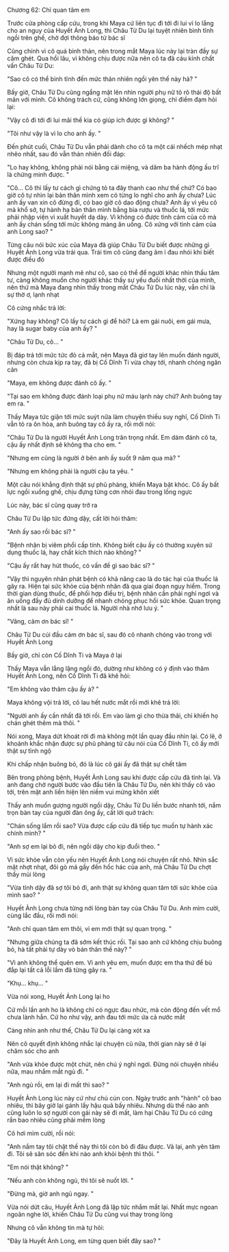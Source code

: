 




Chương 62: Chỉ quan tâm em

Trước cửa phòng cấp cứu, trong khi Maya cứ liên tục đi tới đi lui vì lo lắng cho an nguy của Huyết Ảnh Long, thì Châu Tử Du lại tuyệt nhiên bình tĩnh ngồi trên ghế, chờ đợi thông báo từ bác sĩ

Cũng chính vì cô quá bình thản, nên trong mắt Maya lúc này lại tràn đầy sự căm ghét. Qua hồi lâu, vì không chịu được nữa nên cô ta đã cáu kỉnh chất vấn Châu Tử Du:

"Sao cô có thể bình tĩnh đến mức thản nhiên ngồi yên thế này hả? "

Bấy giờ, Châu Tử Du cũng ngẩng mặt lên nhìn người phụ nữ tỏ rõ thái độ bất mãn với mình. Cô không trách cứ, cũng không lớn giọng, chỉ điềm đạm hỏi lại:

"Vậy cô đi tới đi lui mãi thế kia có giúp ích được gì không? "

"Tôi như vậy là vì lo cho anh ấy. "

Đến phút cuối, Châu Tử Du vẫn phải dành cho cô ta một cái nhếch mép nhạt nhẽo nhất, sau đó vẫn thản nhiên đối đáp:

"Lo hay không, không phải nói bằng cái miệng, và dăm ba hành động ấu trĩ là chứng minh được. "

"Cô... Cô thì lấy tư cách gì chứng tỏ ta đây thanh cao như thế chứ? Có bao giờ cô tự nhìn lại bản thân mình xem có từng lo nghĩ cho anh ấy chưa? Lúc anh ấy van xin cô đừng đi, có bao giờ cô dao động chưa? Anh ấy vì yêu cô mà khổ sở, tự hành hạ bản thân mình bằng bia rượu và thuốc lá, tới mức phải nhập viện vì xuất huyết dạ dày. Vì không có được tình cảm của cô mà anh ấy chán sống tới mức không màng ăn uống. Cô xứng với tình cảm của anh Long sao? "

Từng câu nói bức xúc của Maya đã giúp Châu Tử Du biết được những gì Huyết Ảnh Long vừa trải qua. Trái tim cô cũng đang âm ỉ đau nhói khi biết được điều đó

Nhưng một người mạnh mẽ như cô, sao có thể để người khác nhìn thấu tâm tư, càng không muốn cho người khác thấy sự yếu đuối nhất thời của mình, nên thứ mà Maya đang nhìn thấy trong mắt Châu Tử Du lúc này, vẫn chỉ là sự thờ ơ, lạnh nhạt

Cô cứng nhắc trả lời:

"Xứng hay không? Cô lấy tư cách gì để hỏi? Là em gái nuôi, em gái mưa, hay là sugar baby của anh ấy? "


"Châu Tử Du, cô... "

Bị đáp trả tới mức tức đỏ cả mắt, nên Maya đã giơ tay lên muốn đánh người, nhưng còn chưa kịp ra tay, đã bị Cố Dĩnh Ti vừa chạy tới, nhanh chóng ngăn cản

"Maya, em không được đánh cô ấy. "

"Tại sao em không được đánh loại phụ nữ máu lạnh này chứ? Anh buông tay em ra. "

Thấy Maya tức giận tới mức suýt nữa làm chuyện thiếu suy nghĩ, Cố Dĩnh Ti vẫn tỏ ra ôn hòa, anh buông tay cô ấy ra, rồi mới nói:

"Châu Tử Du là người Huyết Ảnh Long trân trọng nhất. Em dám đánh cô ta, cậu ấy nhất định sẽ không tha cho em. "

"Nhưng em cũng là người ở bên anh ấy suốt 9 năm qua mà? "

"Nhưng em không phải là người cậu ta yêu. "

Một câu nói khẳng định thật sự phũ phàng, khiến Maya bật khóc. Cô ấy bất lực ngồi xuống ghế, chịu đựng từng cơn nhói đau trong lồng ngực

Lúc này, bác sĩ cũng quay trở ra

Châu Tử Du lập tức đứng dậy, cất lời hỏi thăm:

"Anh ấy sao rồi bác sĩ? "

"Bệnh nhân bị viêm phổi cấp tính. Không biết cậu ấy có thường xuyên sử dụng thuốc lá, hay chất kích thích nào không? "

"Cậu ấy rất hay hút thuốc, có vấn đề gì sao bác sĩ? "

"Vậy thì nguyên nhân phát bệnh có khả năng cao là do tác hại của thuốc lá gây ra. Hiện tại sức khỏe của bệnh nhân đã qua giai đoạn nguy hiểm. Trong thời gian dùng thuốc, để phối hợp điều trị, bệnh nhân cần phải nghỉ ngơi và ăn uống đầy đủ dinh dưỡng để nhanh chóng phục hồi sức khỏe. Quan trọng nhất là sau này phải cai thuốc lá. Người nhà nhớ lưu ý. "

"Vâng, cảm ơn bác sĩ! "

Châu Tử Du cúi đầu cảm ơn bác sĩ, sau đó cô nhanh chóng vào trong với Huyết Ảnh Long

Bấy giờ, chỉ còn Cố Dĩnh Ti và Maya ở lại

Thấy Maya vẫn lẳng lặng ngồi đó, dường như không có ý định vào thăm Huyết Ảnh Long, nên Cố Dĩnh Ti đã khẽ hỏi:


"Em không vào thăm cậu ấy à? "

Maya không vội trả lời, cô lau hết nước mắt rồi mới khẽ trả lời:

"Người anh ấy cần nhất đã tới rồi. Em vào làm gì cho thừa thãi, chỉ khiến họ chán ghét thêm mà thôi. "

Nói xong, Maya dứt khoát rời đi mà không một lần quay đầu nhìn lại. Có lẽ, ở khoảnh khắc nhận được sự phũ phàng từ câu nói của Cố Dĩnh Ti, cô ấy mới thật sự tỉnh ngộ

Khi chấp nhận buông bỏ, đó là lúc cô gái ấy đã thật sự chết tâm



Bên trong phòng bệnh, Huyết Ảnh Long sau khi được cấp cứu đã tỉnh lại. Và anh đang chờ người bước vào đầu tiên là Châu Tử Du, nên khi thấy cô vào tới, trên mặt anh liền hiện lên niềm vui mừng khôn xiết

Thấy anh muốn gượng người ngồi dậy, Châu Tử Du liền bước nhanh tới, nắm trọn bàn tay của người đàn ông ấy, cất lời quở trách:

"Chán sống lắm rồi sao? Vừa được cấp cứu đã tiếp tục muốn tự hành xác chính mình? "

"Anh sợ em lại bỏ đi, nên ngồi dậy cho kịp đuổi theo. "

Vì sức khỏe vẫn còn yếu nên Huyết Ảnh Long nói chuyện rất nhỏ. Nhìn sắc mặt nhợt nhạt, đôi gò má gầy đến hốc hác của anh, mà Châu Tử Du chợt thấy mủi lòng

"Vừa tỉnh dậy đã sợ tôi bỏ đi, anh thật sự không quan tâm tới sức khỏe của mình sao? "

Huyết Ảnh Long chưa từng nới lỏng bàn tay của Châu Tử Du. Anh mỉm cười, cùng lắc đầu, rồi mới nói:

"Anh chỉ quan tâm em thôi, vì em mới thật sự quan trọng. "

"Nhưng giữa chúng ta đã sớm kết thúc rồi. Tại sao anh cứ không chịu buông bỏ, hà tất phải tự dày vò bản thân thế này? "

"Vì anh không thể quên em. Vì anh yêu em, muốn được em tha thứ để bù đắp lại tất cả lỗi lầm đã từng gây ra. "

"Khụ... khụ... "

Vừa nói xong, Huyết Ảnh Long lại ho

Cứ mỗi lần anh ho là không chỉ có ngực đau nhức, mà còn động đến vết mổ chưa lành hẳn. Cứ ho như vậy, anh đau tới mức ứa cả nước mắt


Càng nhìn anh như thế, Châu Tử Du lại càng xót xa

Nên cô quyết định không nhắc lại chuyện cũ nữa, thời gian này sẽ ở lại chăm sóc cho anh

"Anh vừa khỏe được một chút, nên chú ý nghỉ ngơi. Đừng nói chuyện nhiều nữa, mau nhắm mắt ngủ đi. "

"Anh ngủ rồi, em lại đi mất thì sao? "

Huyết Ảnh Long lúc này cứ như chú cún con. Ngày trước anh "hành" cô bao nhiêu, thì bây giờ lại gánh lấy hậu quả bấy nhiêu. Nhưng dù thế nào anh cũng luôn lo sợ người con gái này sẽ đi mất, làm hại Châu Tử Du có cứng rắn bao nhiêu cũng phải mềm lòng

Cô hơi mỉm cười, rồi nói:

"Anh nắm tay tôi chặt thế này thì tôi còn bỏ đi đâu được. Vả lại, anh yên tâm đi. Tôi sẽ săn sóc đến khi nào anh khỏi bệnh thì thôi. "

"Em nói thật không? "

"Nếu anh còn không ngủ, thì tôi sẽ nuốt lời. "

"Đừng mà, giờ anh ngủ ngay. "

Vừa nói dứt câu, Huyết Ảnh Long đã lập tức nhắm mắt lại. Nhất mực ngoan ngoãn nghe lời, khiến Châu Tử Du cũng vui thay trong lòng

Nhưng cô vẫn không tin mà tự hỏi:

"Đây là Huyết Ảnh Long, em từng quen biết đây sao? "




